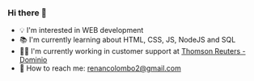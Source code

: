 ### Hi there 👋

- 💡 I'm interested in WEB development
- 📚 I'm currently learning about HTML, CSS, JS, NodeJS and SQL
- 👨‍💼 I'm currently working in customer support at [Thomson Reuters - Dominio](https://www.dominiosistemas.com.br/)
- 📧 How to reach me: renancolombo2@gmail.com

